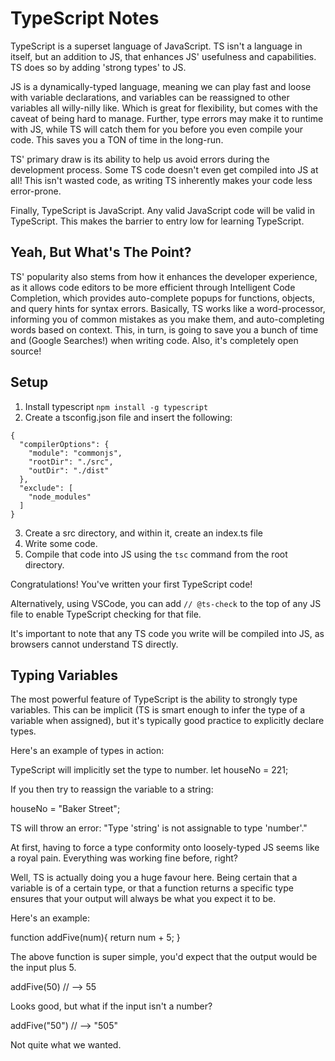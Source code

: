 # TypeScript Notes

TypeScript is a superset language of JavaScript. TS isn't a language in itself, but an addition to JS, that enhances JS' usefulness and capabilities. TS does so by adding 'strong types' to JS. 

JS is a dynamically-typed language, meaning we can play fast and loose with variable declarations, and variables can be reassigned to other variables all willy-nilly like. Which is great for flexibility, but comes with the caveat of being hard to manage. Further, type errors may make it to runtime with JS, while TS will catch them for you before you even compile your code. This saves you a TON of time in the long-run.

TS' primary draw is its ability to help us avoid errors during the development process. Some TS code doesn't even get compiled into JS at all! This isn't wasted code, as writing TS inherently makes your code less error-prone.

Finally, TypeScript is JavaScript. Any valid JavaScript code will be valid in TypeScript. This makes the barrier to entry low for learning TypeScript.

## Yeah, But What's The Point?
TS' popularity also stems from how it enhances the developer experience, as it allows code editors to be more efficient through Intelligent Code Completion, which provides auto-complete popups for functions, objects, and query hints for syntax errors. Basically, TS works like a word-processor, informing you of common mistakes as you make them, and auto-completing words based on context. This, in turn, is going to save you a bunch of time and (Google Searches!) when writing code. Also, it's completely open source!

## Setup

1. Install typescript ```npm install -g typescript```
2. Create a tsconfig.json file and insert the following: 
```
{
  "compilerOptions": {
    "module": "commonjs",
    "rootDir": "./src",
    "outDir": "./dist"
  },
  "exclude": [
    "node_modules"
  ]
}
```
3. Create a src directory, and within it, create an index.ts file
4. Write some code. 
5. Compile that code into JS using the ```tsc``` command from the root directory.

Congratulations! You've written your first TypeScript code!

Alternatively, using VSCode, you can add ```// @ts-check``` to the top of any JS file to enable TypeScript checking for that file.

It's important to note that any TS code you write will be compiled into JS, as browsers cannot understand TS directly.


## Typing Variables
The most powerful feature of TypeScript is the ability to strongly type variables. This can be implicit (TS is smart enough to infer the type of a variable when assigned), but it's typically good practice to explicitly declare types.

Here's an example of types in action:


TypeScript will implicitly set the type to number.
let houseNo = 221; 

If you then try to reassign the variable to a string: 

houseNo = "Baker Street"; 

TS will throw an error: "Type 'string' is not assignable to type 'number'."

At first, having to force a type conformity onto loosely-typed JS seems like a royal pain. Everything was working fine before, right? 

Well, TS is actually doing you a huge favour here. Being certain that a variable is of a certain type, or that a function returns a specific type ensures that your output will always be what you expect it to be. 

Here's an example:

function addFive(num){
  return num + 5;
}

The above function is super simple, you'd expect that the output would be the input plus 5.

addFive(50) // --> 55

Looks good, but what if the input isn't a number?

addFive("50") // --> "505" 

Not quite what we wanted. 


